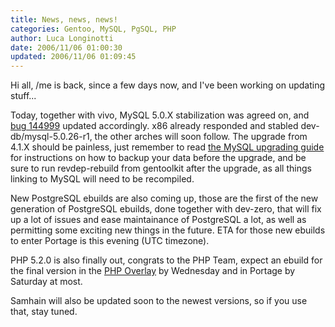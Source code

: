 ```yaml
---
title: News, news, news!
categories: Gentoo, MySQL, PgSQL, PHP
author: Luca Longinotti
date: 2006/11/06 01:00:30
updated: 2006/11/06 01:09:45
---
```

Hi all, /me is back, since a few days now, and I've been working on updating stuff...

Today, together with vivo, MySQL 5.0.X stabilization was agreed on, and [bug 144999][1] updated accordingly.
x86 already responded and stabled dev-db/mysql-5.0.26-r1, the other arches will soon follow. The upgrade
from 4.1.X should be painless, just remember to read [the MySQL upgrading guide][2] for instructions on how
to backup your data before the upgrade, and be sure to run revdep-rebuild from gentoolkit after the upgrade,
as all things linking to MySQL will need to be recompiled.

New PostgreSQL ebuilds are also coming up, those are the first of the new generation of PostgreSQL ebuilds,
done together with dev-zero, that will fix up a lot of issues and ease maintainance of PostgreSQL a lot,
as well as permitting some exciting new things in the future. ETA for those new ebuilds to enter Portage
is this evening (UTC timezone).

PHP 5.2.0 is also finally out, congrats to the PHP Team, expect an ebuild for the final version in the
[PHP Overlay][] by Wednesday and in Portage by Saturday at most.

Samhain will also be updated soon to the newest versions, so if you use that, stay tuned.

[1]: https://bugs.gentoo.org/144999 "Gentoo bug #144999"
[2]: http://www.gentoo.org/doc/en/mysql-upgrading.xml "Gentoo MySQL Upgrading Guide"
[PHP Overlay]: https://overlays.gentoo.org/proj/php/timeline "Gentoo PHP Overlay"
